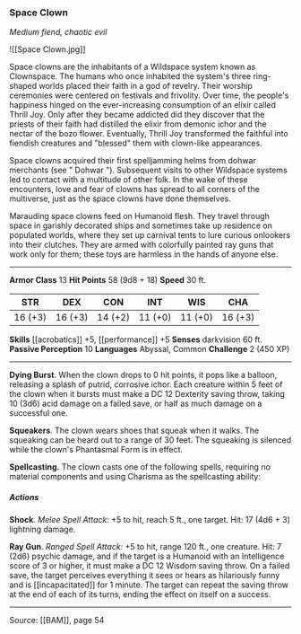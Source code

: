 ### Space Clown
_Medium fiend, chaotic evil_

![[Space Clown.jpg]]

Space clowns are the inhabitants of a Wildspace system known as Clownspace. The humans who once inhabited the system's three ring-shaped worlds placed their faith in a god of revelry. Their worship ceremonies were centered on festivals and frivolity. Over time, the people's happiness hinged on the ever-increasing consumption of an elixir called Thrill Joy. Only after they became addicted did they discover that the priests of their faith had distilled the elixir from demonic ichor and the nectar of the bozo flower. Eventually, Thrill Joy transformed the faithful into fiendish creatures and "blessed" them with clown-like appearances.

Space clowns acquired their first spelljamming helms from dohwar merchants (see " Dohwar "). Subsequent visits to other Wildspace systems led to contact with a multitude of other folk. In the wake of these encounters, love and fear of clowns has spread to all corners of the multiverse, just as the space clowns have done themselves.

Marauding space clowns feed on Humanoid flesh. They travel through space in garishly decorated ships and sometimes take up residence on populated worlds, where they set up carnival tents to lure curious onlookers into their clutches. They are armed with colorfully painted ray guns that work only for them; these toys are harmless in the hands of anyone else.




---

**Armor Class** 13
**Hit Points** 58 (9d8 + 18)
**Speed** 30 ft.

| STR     | DEX     | CON     | INT     | WIS     | CHA     |
|---------|---------|---------|---------|---------|---------|
| 16 (+3) | 16 (+3) | 14 (+2) | 11 (+0) | 11 (+0) | 16 (+3) |

**Skills** [[acrobatics]] +5, [[performance]] +5
**Senses** darkvision 60 ft.
**Passive Perception** 10
**Languages** Abyssal, Common
**Challenge** 2 (450 XP)

---

**Dying Burst**. When the clown drops to 0 hit points, it pops like a balloon, releasing a splash of putrid, corrosive ichor. Each creature within 5 feet of the clown when it bursts must make a DC 12 Dexterity saving throw, taking 10 (3d6) acid damage on a failed save, or half as much damage on a successful one.

**Squeakers**. The clown wears shoes that squeak when it walks. The squeaking can be heard out to a range of 30 feet. The squeaking is silenced while the clown's Phantasmal Form is in effect.

**Spellcasting.** The clown casts one of the following spells, requiring no material components and using Charisma as the spellcasting ability:

##### Actions
**Shock**. _Melee Spell Attack:_ +5 to hit, reach 5 ft., one target. Hit: 17 (4d6 + 3) lightning damage.

**Ray Gun**. _Ranged Spell Attack:_ +5 to hit, range 120 ft., one creature. Hit: 7 (2d6) psychic damage, and if the target is a Humanoid with an Intelligence score of 3 or higher, it must make a DC 12 Wisdom saving throw. On a failed save, the target perceives everything it sees or hears as hilariously funny and is [[incapacitated]] for 1 minute. The target can repeat the saving throw at the end of each of its turns, ending the effect on itself on a success.


---

Source: [[BAM]], page 54